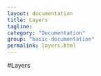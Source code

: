 ```yaml
---
layout: documentation
title: Layers 
tagline: 
category: "Documentation"
group: "basic-documentation"
permalink: layers.html
---
```

#Layers 
